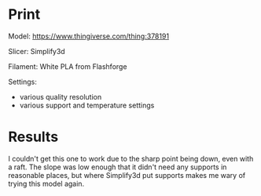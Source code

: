 # Print

Model: https://www.thingiverse.com/thing:378191

Slicer: Simplify3d

Filament: White PLA from Flashforge

Settings:
- various quality resolution
- various support and temperature settings

# Results

I couldn't get this one to work due to the sharp point being down, even with a raft. The slope was low enough that it didn't need any supports in reasonable places, but where Simplify3d put supports makes me wary of trying this model again.